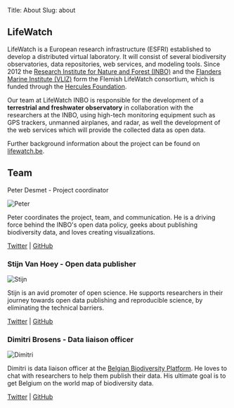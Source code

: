 Title: About
Slug: about

## LifeWatch

LifeWatch is a European research infrastructure (ESFRI) established to develop a distributed virtual laboratory. It will consist of several biodiversity observatories, data repositories, web services, and modeling tools.
Since 2012 the [Research Institute for Nature and Forest (INBO)](https://www.inbo.be/en) and the [Flanders Marine Institute (VLIZ)](http://www.vliz.be/EN/INTRO) form the Flemish LifeWatch consortium, which is funded through the [Hercules Foundation](http://www.fwo.be/en/the-fwo/organisation/fwo-expertpanels/research-infrastructure/commissie-hercules-invest/).

Our team at LifeWatch INBO is responsible for the development of a **terrestrial and freshwater observatory** in collaboration with the researchers at the INBO, using high-tech monitoring equipment such as GPS trackers, unmanned airplanes, and radar, as well the development of the web services which will provide the collected data as open data.

Further background information about the project can be found on [lifewatch.be](http://www.lifewatch.be/project).

## Team

<div class="team" markdown="1>

### Peter Desmet - Project coordinator

![Peter](https://avatars0.githubusercontent.com/u/600993?v=3&amp;s=200)

Peter coordinates the project, team, and communication. He is a driving force behind the INBO's open data policy, geeks about publishing biodiversity data, and loves creating visualizations.

[Twitter](https://twitter.com/peterdesmet) | [GitHub](https://github.com/peterdesmet)

### Stijn Van Hoey - Open data publisher

![Stijn](https://avatars3.githubusercontent.com/u/754862?v=3&amp;s=200)

Stijn is an avid promoter of open science. He supports researchers in their journey towards open data publishing and reproducible science, by eliminating the technical barriers.

[Twitter](https://twitter.com/svanhoey) | [GitHub](https://github.com/stijnvanhoey)

### Dimitri Brosens - Data liaison officer

![Dimitri](https://pbs.twimg.com/profile_images/697704395010674688/loMMFKWQ.png)

Dimitri is data liaison officer at the [Belgian Biodiversity Platform](http://www.biodiversity.be). He loves to chat with researchers to help them publish their data. His ultimate goal is to get Belgium on the world map of biodiversity data.

[Twitter](https://twitter.com/dimibro) | [GitHub](https://github.com/dimevil)

</div>
